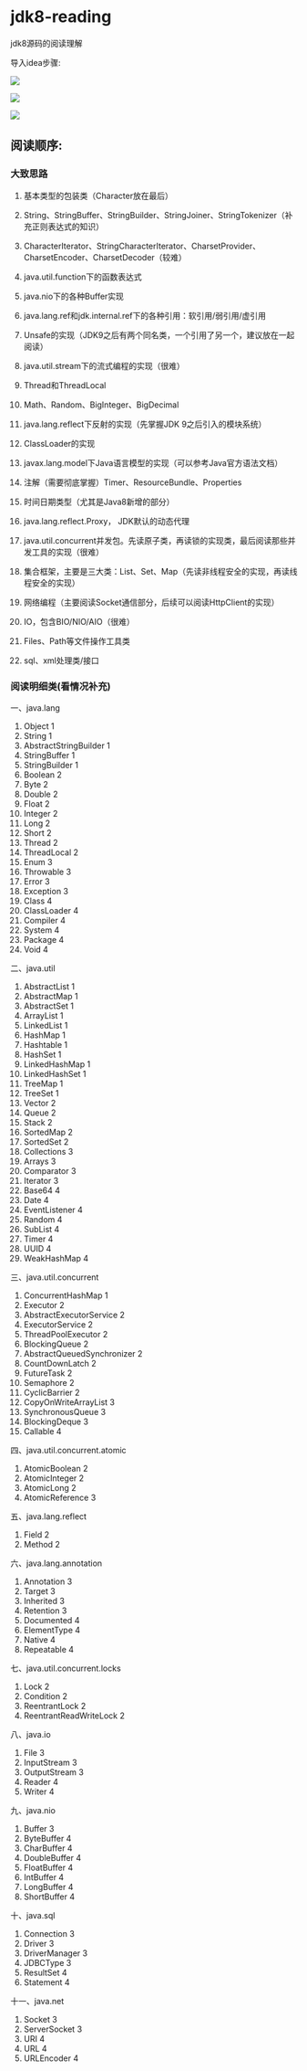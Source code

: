 # jdk8-reading

jdk8源码的阅读理解

导入idea步骤:

![](https://cdn.jsdelivr.net/gh/xirui0920/images/public/1603179391571-1603179391568.png)

![](https://cdn.jsdelivr.net/gh/xirui0920/images/public/1603179401883-1603179401879.png)

![](https://cdn.jsdelivr.net/gh/xirui0920/images/public/1603179886142-1603179886137.png)

## 阅读顺序:

### 大致思路

1. 基本类型的包装类（Character放在最后）

1. String、StringBuffer、StringBuilder、StringJoiner、StringTokenizer（补充正则表达式的知识）

1. CharacterIterator、StringCharacterIterator、CharsetProvider、CharsetEncoder、CharsetDecoder（较难）

1. java.util.function下的函数表达式

1. java.nio下的各种Buffer实现

1. java.lang.ref和jdk.internal.ref下的各种引用：软引用/弱引用/虚引用

1. Unsafe的实现（JDK9之后有两个同名类，一个引用了另一个，建议放在一起阅读）

1. java.util.stream下的流式编程的实现（很难）

1. Thread和ThreadLocal

1. Math、Random、BigInteger、BigDecimal

1. java.lang.reflect下反射的实现（先掌握JDK 9之后引入的模块系统）

1. ClassLoader的实现

1. javax.lang.model下Java语言模型的实现（可以参考Java官方语法文档）

1. 注解（需要彻底掌握）Timer、ResourceBundle、Properties

1. 时间日期类型（尤其是Java8新增的部分）

1. java.lang.reflect.Proxy， JDK默认的动态代理

1. java.util.concurrent并发包。先读原子类，再读锁的实现类，最后阅读那些并发工具的实现（很难）

1. 集合框架，主要是三大类：List、Set、Map（先读非线程安全的实现，再读线程安全的实现）

1. 网络编程（主要阅读Socket通信部分，后续可以阅读HttpClient的实现）

1. IO，包含BIO/NIO/AIO（很难）

1. Files、Path等文件操作工具类

1. sql、xml处理类/接口

### 阅读明细类(看情况补充)

一、java.lang

1) Object 1
2) String 1
3) AbstractStringBuilder 1
4) StringBuffer 1
5) StringBuilder 1
6) Boolean 2
7) Byte 2
8) Double 2
9) Float 2
10) Integer 2
11) Long 2
12) Short 2
13) Thread 2
14) ThreadLocal 2
15) Enum 3
16) Throwable 3
17) Error 3
18) Exception 3
19) Class 4
20) ClassLoader 4
21) Compiler 4
22) System 4
23) Package 4
24) Void 4

二、java.util

1) AbstractList 1
2) AbstractMap 1
3) AbstractSet 1
4) ArrayList 1
5) LinkedList 1
6) HashMap 1
7) Hashtable 1
8) HashSet 1
9) LinkedHashMap 1
10) LinkedHashSet 1
11) TreeMap 1
12) TreeSet 1
13) Vector 2
14) Queue 2
15) Stack 2
16) SortedMap 2
17) SortedSet 2
18) Collections 3
19) Arrays 3
20) Comparator 3
21) Iterator 3
22) Base64 4
23) Date 4
24) EventListener 4
25) Random 4
26) SubList 4
27) Timer 4
28) UUID 4
29) WeakHashMap 4

三、java.util.concurrent

1) ConcurrentHashMap 1
2) Executor 2
3) AbstractExecutorService 2
4) ExecutorService 2
5) ThreadPoolExecutor 2
6) BlockingQueue 2
7) AbstractQueuedSynchronizer 2
8) CountDownLatch 2
9) FutureTask 2
10) Semaphore 2
11) CyclicBarrier 2
12) CopyOnWriteArrayList 3
13) SynchronousQueue 3
14) BlockingDeque 3
15) Callable 4

四、java.util.concurrent.atomic

1) AtomicBoolean 2
2) AtomicInteger 2
3) AtomicLong 2
4) AtomicReference 3

五、java.lang.reflect

1) Field 2
2) Method 2

六、java.lang.annotation

1) Annotation 3
2) Target 3
3) Inherited 3
4) Retention 3
5) Documented 4
6) ElementType 4
7) Native 4
8) Repeatable 4

七、java.util.concurrent.locks

1) Lock 2
2) Condition 2
3) ReentrantLock 2
4) ReentrantReadWriteLock 2

八、java.io

1) File 3
2) InputStream   3
3) OutputStream  3
4) Reader  4
5) Writer  4

九、java.nio

1) Buffer 3
2) ByteBuffer 4
3) CharBuffer 4
4) DoubleBuffer 4
5) FloatBuffer 4
6) IntBuffer 4
7) LongBuffer 4
8) ShortBuffer 4

十、java.sql

1) Connection 3
2) Driver 3
3) DriverManager 3
4) JDBCType 3
5) ResultSet 4
6) Statement 4

十一、java.net

1) Socket 3
2) ServerSocket 3
3) URI 4
4) URL 4
5) URLEncoder 4